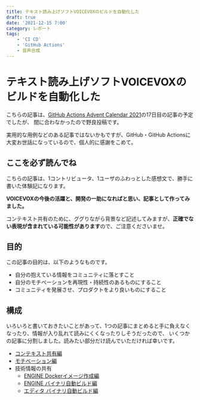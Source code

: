 ```yaml
---
title: テキスト読み上げソフトVOICEVOXのビルドを自動化した
draft: true
date: '2021-12-15 7:00'
category: レポート
tags:
    - 'CI CD'
    - 'GitHub Actions'
    - 音声合成
---
```

# テキスト読み上げソフトVOICEVOXのビルドを自動化した

こちらの記事は、[GitHub Actions Advent Calendar 2021](https://qiita.com/advent-calendar/2021/github-actions)の17日目の記事の予定でしたが、
間に合わなかったので野良投稿です。

実用的な用例などのある記事ではないかもですが、GitHub・GitHub Actionsに大変お世話になっているので、個人的に感謝をこめて。

## ここを必ず読んでね

こちらの記事は、1コントリビュータ、1ユーザのふわっとした感想文で、勝手に書いた体験記になります。

**VOICEVOXの今後の活躍と、開発の一助になればと思い、記事として作ってみました。**

コンテキスト共有のために、ググりながら背景など記述してみますが、**正確でない表現が含まれている可能性があります**ので、ご注意くださいませ。

<!--
    コンテキストの共有
    モチベーションの確認
    技術情報の共有
-->

## 目的

この記事の目的は、以下のようなものです。

- 自分の抱えている情報をコミュニティに落とすこと
- 自分のモチベーションを再現性・持続性のあるものにすること
- コミュニティを発展させ、プロダクトをより良いものにすること

## 構成

いろいろと書いておきたいことがあって、1つの記事にまとめると手に負えなくなったり、情報が入り乱れて読みにくくなったりしそうだったので、
いくつかの記事に分割しました。読みたい部分だけ読んでいただければ幸いです。

- [コンテキスト共有編](../voicevox_autobuild_context/)
- [モチベーション編](../voicevox_autobuild_motivation/)
- 技術情報の共有
    - [ENGINE Dockerイメージ作成編](../voicevox_autobuild_engine_docker/)
    - [ENGINE バイナリ自動ビルド編](../voicevox_autobuild_engine_binary/)
    - [エディタ バイナリ自動ビルド編](../voicevox_autobuild_editor_binary/)
